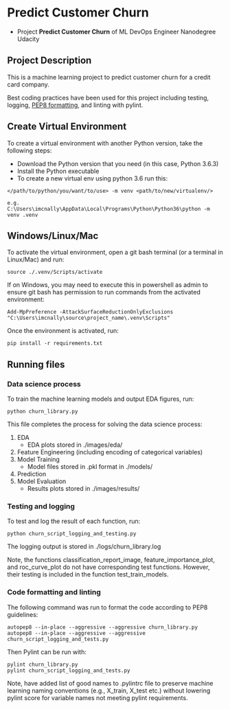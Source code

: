 # Predict Customer Churn

- Project **Predict Customer Churn** of ML DevOps Engineer Nanodegree Udacity

## Project Description
This is a machine learning project to predict customer churn for a credit card company.

Best coding practices have been used for this project including testing, logging, [PEP8 formatting](https://www.python.org/dev/peps/pep-0008/), and linting with pylint.

## Create Virtual Environment
To create a virtual environment with another Python version, take the following steps:

  *  Download the Python version that you need (in this case, Python 3.6.3)
  *  Install the Python executable
  * To create a new virtual env using python 3.6 run this:

```
</path/to/python/you/want/to/use> -m venv <path/to/new/virtualenv/>

e.g.
C:\Users\imcnally\AppData\Local\Programs\Python\Python36\python -m venv .venv
```
## Windows/Linux/Mac
To activate the virtual environment, open a git bash terminal (or a terminal in Linux/Mac) and run:
```
source ./.venv/Scripts/activate
```
If on Windows, you may need to execute this in powershell as admin to ensure git bash has permission to run commands from the activated environment:
```
Add-MpPreference -AttackSurfaceReductionOnlyExclusions "C:\Users\imcnally\source\project_name\.venv\Scripts"
```

Once the environment is activated, run:
```
pip install -r requirements.txt
```

## Running files

### Data science process

To train the machine learning models and output EDA figures, run:
```
python churn_library.py
```
This file completes the process for solving the data science process:

1. EDA
    * EDA plots stored in ./images/eda/
2. Feature Engineering (including encoding of categorical variables)
3. Model Training
    * Model files stored in .pkl format in ./models/
4. Prediction
5. Model Evaluation
    * Results plots stored in ./images/results/

### Testing and logging 

To test and log the result of each function, run:
```
python churn_script_logging_and_testing.py
```
The logging output is stored in ./logs/churn_library.log

Note, the functions classification_report_image, feature_importance_plot, and roc_curve_plot do not have corresponding test functions. However, their testing is included in the function test_train_models.

### Code formatting and linting

The following command was run to format the code according to PEP8 guidelines:
```
autopep8 --in-place --aggressive --aggressive churn_library.py
autopep8 --in-place --aggressive --aggressive churn_script_logging_and_tests.py
```

Then Pylint can be run with:
```
pylint churn_library.py
pylint churn_script_logging_and_tests.py
```

Note, have added list of good names to .pylintrc file to preserve machine learning naming conventions (e.g., X_train, X_test etc.) without lowering pylint score for variable names not meeting pylint requirements.


